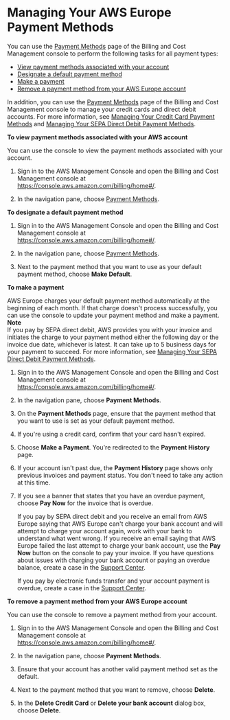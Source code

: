 # Managing Your AWS Europe Payment Methods<a name="edit-emea-payment-method"></a>

You can use the [Payment Methods](https://console.aws.amazon.com/billing/home#/paymentmethods) page of the Billing and Cost Management console to perform the following tasks for all payment types:
+ [View payment methods associated with your account](#view-credit-emea)
+ [Designate a default payment method](#designate-default-emea)
+ [Make a payment](#making-a-payment-emea)
+ [Remove a payment method from your AWS Europe account](#remove-credit-emea)

In addition, you can use the [Payment Methods](https://console.aws.amazon.com/billing/home#/paymentmethods) page of the Billing and Cost Management console to manage your credit cards and direct debit accounts\. For more information, see [Managing Your Credit Card Payment Methods](manage-cc.md) and [Managing Your SEPA Direct Debit Payment Methods](manage-debit-emea.md)\.<a name="view-credit-emea"></a>

**To view payment methods associated with your AWS account**

You can use the console to view the payment methods associated with your account\.

1. Sign in to the AWS Management Console and open the Billing and Cost Management console at [https://console\.aws\.amazon\.com/billing/home\#/](https://console.aws.amazon.com/billing/home)\.

1. In the navigation pane, choose [Payment Methods](https://console.aws.amazon.com/billing/home#/paymentmethods)\. <a name="designate-default-emea"></a>

**To designate a default payment method**

1. Sign in to the AWS Management Console and open the Billing and Cost Management console at [https://console\.aws\.amazon\.com/billing/home\#/](https://console.aws.amazon.com/billing/home)\.

1. In the navigation pane, choose [Payment Methods](https://console.aws.amazon.com/billing/home#/paymentmethods)\. 

1. Next to the payment method that you want to use as your default payment method, choose **Make Default**\.<a name="making-a-payment-emea"></a>

**To make a payment**

AWS Europe charges your default payment method automatically at the beginning of each month\. If that charge doesn't process successfully, you can use the console to update your payment method and make a payment\.
**Note**  
If you pay by SEPA direct debit, AWS provides you with your invoice and initiates the charge to your payment method either the following day or the invoice due date, whichever is latest\. It can take up to 5 business days for your payment to succeed\. For more information, see [Managing Your SEPA Direct Debit Payment Methods](manage-debit-emea.md)\.

1. Sign in to the AWS Management Console and open the Billing and Cost Management console at [https://console\.aws\.amazon\.com/billing/home\#/](https://console.aws.amazon.com/billing/home)\.

1. In the navigation pane, choose **Payment Methods**\.

1. On the **Payment Methods** page, ensure that the payment method that you want to use is set as your default payment method\.

1. If you're using a credit card, confirm that your card hasn't expired\.

1. Choose **Make a Payment**\. You're redirected to the **Payment History** page\.

1. If your account isn't past due, the **Payment History** page shows only previous invoices and payment status\. You don't need to take any action at this time\.

1. If you see a banner that states that you have an overdue payment, choose **Pay Now** for the invoice that is overdue\.

   If you pay by SEPA direct debit and you receive an email from AWS Europe saying that AWS Europe can't charge your bank account and will attempt to charge your account again, work with your bank to understand what went wrong\. If you receive an email saying that AWS Europe failed the last attempt to charge your bank account, use the **Pay Now** button on the console to pay your invoice\. If you have questions about issues with charging your bank account or paying an overdue balance, create a case in the [Support Center](https://console.aws.amazon.com/support/home?#)\.

   If you pay by electronic funds transfer and your account payment is overdue, create a case in the [Support Center](https://console.aws.amazon.com/support/home?#)\.<a name="remove-credit-emea"></a>

**To remove a payment method from your AWS Europe account**

You can use the console to remove a payment method from your account\.

1. Sign in to the AWS Management Console and open the Billing and Cost Management console at [https://console\.aws\.amazon\.com/billing/home\#/](https://console.aws.amazon.com/billing/home)\.

1. In the navigation pane, choose **Payment Methods**\.

1. Ensure that your account has another valid payment method set as the default\.

1. Next to the payment method that you want to remove, choose **Delete**\.

1. In the **Delete Credit Card** or **Delete your bank account** dialog box, choose **Delete**\.